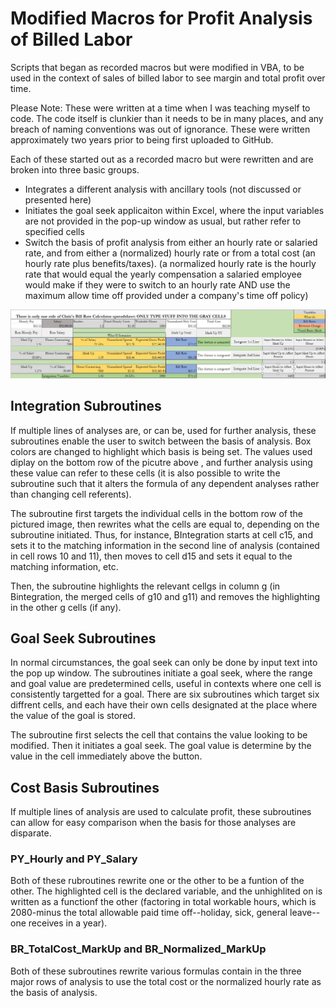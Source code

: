 # Modified Macros for Profit Analysis of Billed Labor

Scripts that began as recorded macros but were modified in VBA, to be used in the context of sales of billed labor to see margin and total profit over time.

Please Note: These were written at a time when I was teaching myself to code. The code itself is clunkier than it needs to be in many places, and any breach of naming conventions was out of ignorance. These were written approximately two years prior to being first uploaded to GitHub.

Each of these started out as a recorded macro but were rewritten and are broken into three basic groups.
- Integrates a different analysis with ancillary tools (not discussed or presented here)
- Initiates the goal seek applicaiton within Excel, where the input variables are not provided in the pop-up window as usual, but rather refer to specified cells
- Switch the basis of profit analysis from either an hourly rate or salaried rate, and from either a (normalized) hourly rate or from a total cost (an hourly rate plus benefits/taxes).
(a normalized hourly rate is the hourly rate that would equal the yearly compensation a salaried employee would make if they were to switch to an hourly rate AND use the maximum allow time off provided under a company's time off policy)

![excel sheet with macro buttons and accompanying data](./assets/excel-display.jpg)

## Integration Subroutines
If multiple lines of analyses are, or can be, used for further analysis, these subroutines enable the user to switch between the basis of analysis. Box colors are changed to highlight which basis is being set. The values used diplay on the bottom row of the picutre above , and further analysis using these value can refer to these cells (it is also possible to write the subroutine such that it alters the formula of any dependent analyses rather than changing cell referents).

The subroutine first targets the individual cells in the bottom row of the pictured image, then rewrites what the cells are equal to, depending on the subroutine initiated. Thus, for instance, BIntegration starts at cell c15, and sets it to the matching information in the second line of analysis (contained in cell rows 10 and 11), then moves to cell d15 and sets it equal to the matching information, etc.

Then, the subroutine highlights the relevant cellgs in column g (in Bintegration, the merged cells of g10 and g11) and removes the highlighting in the other g cells (if any).

## Goal Seek Subroutines
In normal circumstances, the goal seek can only be done by input text into the pop up window. The subroutines initiate a goal seek, where the range and goal value are predetermined cells, useful in contexts where one cell is consistently targetted for a goal. There are six subroutines which target six diffrent cells, and each have their own cells designated at the place where the value of the goal is stored.

The subroutine first selects the cell that contains the value looking to be modified. Then it initiates a goal seek. The goal value is determine by the value in the cell immediately above the button.

## Cost Basis Subroutines
If multiple lines of analysis are used to calculate profit, these subroutines can allow for easy comparison when the basis for those analyses are disparate.

### PY_Hourly and PY_Salary

Both of these rubroutines rewrite one or the other to be a funtion of the other. The highlighted cell is the declared variable, and the unhighlited on is written as a functionf the other (factoring in total workable hours, which is 2080-minus the total allowable paid time off--holiday, sick, general leave--one receives in a year).

### BR_TotalCost_MarkUp and BR_Normalized_MarkUp

Both of these subroutines rewrite various formulas contain in the three major rows of analysis to use the total cost or the normalized hourly rate as the basis of analysis.
